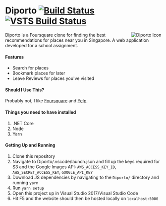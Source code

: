 # Diporto [![Build Status](https://travis-ci.com/duncanleo/diporto.svg?token=K55cj8GL5QGanosi8wGd&branch=master)](https://travis-ci.com/duncanleo/diporto) [![VSTS Build Status](https://diporto.visualstudio.com/_apis/public/build/definitions/1eb9e35c-ebb2-4df6-bca3-70b4a9d7b9c4/3/badge)](https://diporto.visualstudio.com/Diporto/_build/index?context=mine&path=%5C&definitionId=3&_a=completed)

<img src="https://user-images.githubusercontent.com/5944973/28773399-fc7ea2da-761b-11e7-94bc-e9aa7ab8d8b7.png" alt="Diporto Icon" align="right" />
Diporto is a Foursquare clone for finding the best recommendations for places near you in Singapore. A web application developed for a school assignment.

#### Features
- Search for places
- Bookmark places for later
- Leave Reviews for places you've visited

#### Should I Use This?
Probably not, I like [Foursquare](https://foursquare.com/) and [Yelp](https://yelp.com).

#### Things you need to have installed
1. .NET Core
2. Node
3. Yarn

#### Getting Up and Running
1. Clone this repository
2. Navigate to Diporto/.vscode/launch.json and fill up the keys required for S3 and the Google Images API: `AWS_ACCESS_KEY_ID`, `AWS_SECRET_ACCESS_KEY`, `GOOGLE_API_KEY`
3. Download JS dependencies by navigating to the `Diporto/` directory and running `yarn`
4. Run `yarn setup`
5. Open this project up in Visual Studio 2017/Visual Studio Code
6. Hit F5 and the website should then be hosted locally on `localhost:5000`
